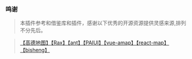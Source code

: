 ### 鸣谢

> 本插件参考和借鉴库和插件，感谢以下优秀的开源资源提供灵感来源,排列不分先后。

> [【高德地图】](https://lbs.amap.com/)[【Rax】](http://rax.alibaba-inc.com/)[【ant】](https://ant.design/index-cn)[【PAIUI】](http://paiui.dockerlab.alipay.net/)[【vue-amap】](https://github.com/ElemeFE/vue-amap)[【react-map】](https://github.com/ElemeFE/react-amap)[【bisheng】](https://github.com/benjycui/bisheng)

